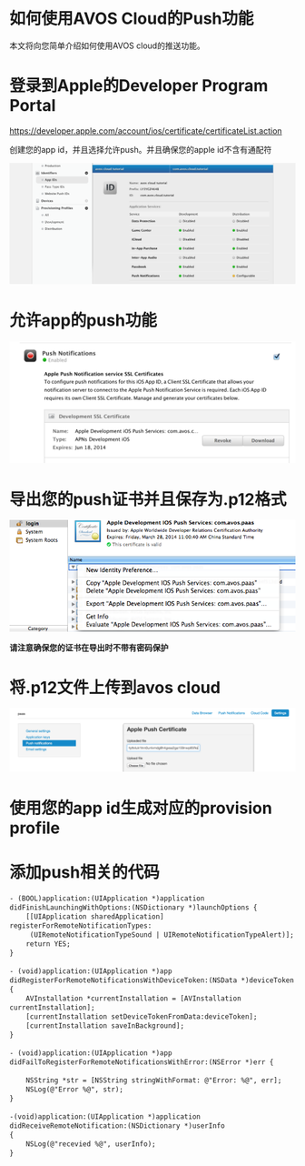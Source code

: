 # 如何使用AVOS  Cloud的Push功能

本文将向您简单介绍如何使用AVOS cloud的推送功能。


# 登录到Apple的Developer Program Portal

https://developer.apple.com/account/ios/certificate/certificateList.action


创建您的app id，并且选择允许push。并且确保您的apple id不含有通配符

![Apple Developer Program Portal](images/push-apple-developer-port.png)

# 允许app的push功能

![Enable push](images/enable-push.png)

# 导出您的push证书并且保存为.p12格式 

![Export push certification](images/export-certification.png)

**请注意确保您的证书在导出时不带有密码保护**

# 将.p12文件上传到avos cloud

![upload push certification](images/upload-push-certifcation.png)

# 使用您的app id生成对应的provision profile

# 添加push相关的代码

```
- (BOOL)application:(UIApplication *)application didFinishLaunchingWithOptions:(NSDictionary *)launchOptions {
    [[UIApplication sharedApplication] registerForRemoteNotificationTypes:
     (UIRemoteNotificationTypeSound | UIRemoteNotificationTypeAlert)];
    return YES;
}

- (void)application:(UIApplication *)app didRegisterForRemoteNotificationsWithDeviceToken:(NSData *)deviceToken {
    AVInstallation *currentInstallation = [AVInstallation currentInstallation];
    [currentInstallation setDeviceTokenFromData:deviceToken];
    [currentInstallation saveInBackground];
}

- (void)application:(UIApplication *)app didFailToRegisterForRemoteNotificationsWithError:(NSError *)err {
    
    NSString *str = [NSString stringWithFormat: @"Error: %@", err];
    NSLog(@"Error %@", str);
}

-(void)application:(UIApplication *)application didReceiveRemoteNotification:(NSDictionary *)userInfo
{
    NSLog(@"recevied %@", userInfo);
}

```

